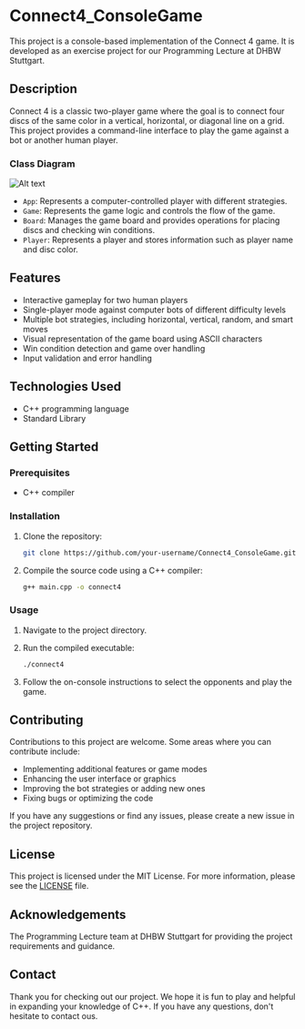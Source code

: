 
# Connect4_ConsoleGame

This project is a console-based implementation of the Connect 4 game. It is developed as an exercise project for our Programming Lecture at DHBW Stuttgart.

## Description

Connect 4 is a classic two-player game where the goal is to connect four discs of the same color in a vertical, horizontal, or diagonal line on a grid. This project provides a command-line interface to play the game against a bot or another human player.

### Class Diagram

<img src="[UML_Diagramm.png)" alt="Alt text" title="Optional title">

- `App`: Represents a computer-controlled player with different strategies.
- `Game`: Represents the game logic and controls the flow of the game.
- `Board`: Manages the game board and provides operations for placing discs and checking win conditions.
- `Player`: Represents a player and stores information such as player name and disc color.


## Features

- Interactive gameplay for two human players
- Single-player mode against computer bots of different difficulty levels
- Multiple bot strategies, including horizontal, vertical, random, and smart moves
- Visual representation of the game board using ASCII characters
- Win condition detection and game over handling
- Input validation and error handling

## Technologies Used

- C++ programming language
- Standard Library

## Getting Started

### Prerequisites

- C++ compiler

### Installation

1. Clone the repository:

   ```bash
   git clone https://github.com/your-username/Connect4_ConsoleGame.git

2. Compile the source code using a C++ compiler:

   ```bash
   g++ main.cpp -o connect4

### Usage

1. Navigate to the project directory.

2. Run the compiled executable:

   ```bash
   ./connect4

4. Follow the on-console instructions to select the opponents and play the game.


## Contributing

Contributions to this project are welcome. Some areas where you can contribute include:

 - Implementing additional features or game modes 
 - Enhancing the user interface or graphics 
 - Improving the bot strategies or adding new ones
 - Fixing bugs or optimizing the code 
 
 If you have any suggestions or find any issues, please create a new issue in the project repository.

## License

This project is licensed under the MIT License. For more information, please see the [LICENSE](LICENSE) file.

## Acknowledgements

The Programming Lecture team at DHBW Stuttgart for providing the project requirements and guidance.

## Contact

Thank you for checking out our project. We hope it is fun to play and helpful in expanding your knowledge of C++. If you have any questions, don't hesitate to contact ous.



